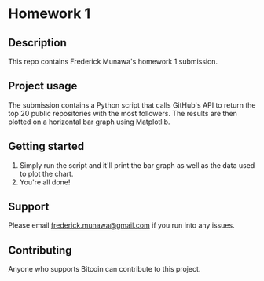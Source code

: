 # Homework 1

## Description
This repo contains Frederick Munawa's homework 1 submission.

## Project usage
The submission contains a Python script that calls GitHub's API to return the top 20 public repositories with the most followers. The results are then plotted on a horizontal bar graph using Matplotlib.

## Getting started
1. Simply run the script and it'll print the bar graph as well as the data used to plot the chart. 
2. You're all done!	

## Support
Please email frederick.munawa@gmail.com if you run into any issues. 

## Contributing
Anyone who supports Bitcoin can contribute to this project. 


